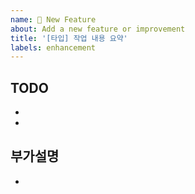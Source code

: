 ```yaml
---
name: 🚀 New Feature
about: Add a new feature or improvement
title: '[타입] 작업 내용 요약'
labels: enhancement
---
```


## TODO

-
-

## 부가설명

-
